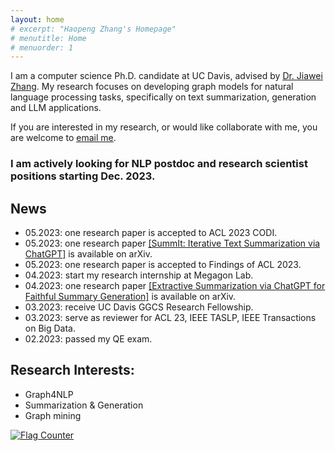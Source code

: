 ```yaml
---
layout: home
# excerpt: "Haopeng Zhang's Homepage"
# menutitle: Home
# menuorder: 1
---
```


I am a computer science Ph.D. candidate at UC Davis, advised by <a href="http://jiaweizhang.net/"><u>Dr. Jiawei Zhang</u></a>. My research focuses on developing graph models for natural language processing tasks, specifically on text summarization, generation and LLM applications.

If you are interested in my research, or would like collaborate with me, you are welcome to <a href="mailto:haopeng@ifmlab.org"><u>email me</u></a>.

### I am actively looking for NLP postdoc and research scientist positions starting Dec. 2023.

## News
- 05.2023: one research paper is accepted to ACL 2023 CODI. 
- 05.2023: one research paper <a href = "https://arxiv.org/abs/2305.14835" target="_blank">[SummIt: Iterative Text Summarization via ChatGPT]</a> is available on arXiv.
- 05.2023: one research paper is accepted to Findings of ACL 2023.
- 04.2023: start my research internship at Megagon Lab.
- 04.2023: one research paper <a href = "https://arxiv.org/abs/2304.04193" target="_blank">[Extractive Summarization via ChatGPT for Faithful Summary Generation]</a> is available on arXiv.
- 03.2023: receive UC Davis GGCS Research Fellowship.
- 03.2023: serve as reviewer for ACL 23, IEEE TASLP, IEEE Transactions on Big Data.
- 02.2023: passed my QE exam.


## Research Interests:

- Graph4NLP
- Summarization & Generation
- Graph mining

<a href="https://info.flagcounter.com/pYGa"><img src="https://s11.flagcounter.com/count2/pYGa/bg_FFFFFF/txt_000000/border_CCCCCC/columns_8/maxflags_30/viewers_0/labels_0/pageviews_1/flags_0/percent_0/" alt="Flag Counter" border="0"></a>


